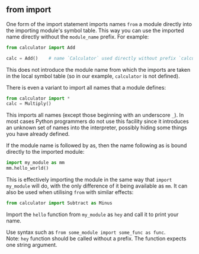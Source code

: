 ## from import

One form of the import statement imports names `from` a module directly into the 
importing module's symbol table. This way you can use the imported name directly 
without the `module_name` prefix.  For example:

```python
from calculator import Add

calc = Add()    # name `Calculator` used directly without prefix `calculator`
```

This does not introduce the module name from which the imports are taken in the 
local symbol table (so in our example, `calculator` is not defined).

There is even a variant to import all names that a module defines:
```python
from calculator import *
calc = Multiply()
```
This imports all names (except those beginning with an underscore `_`). 
In most cases Python programmers do not use this facility since it introduces 
an unknown set of names into the interpreter, possibly hiding some things 
you have already defined.

If the module name is followed by as, then the name following as is bound 
directly to the imported module:

```python
import my_module as mm
mm.hello_world()
```
This is effectively importing the module in the same way that `import my_module` will 
do, with the only difference of it being available as `mm`. It can also be used 
when utilising `from` with similar effects:

```python
from calculator import Subtract as Minus
```

Import the `hello` function from `my_module` as `hey` and call it to print your name.

<div class='hint'>Use syntax such as <code>from some_module import some_func as func</code>.</div>
<div class="hint">Note: <code>hey</code> function should be called without a prefix. The function expects
one string argument.</div>
